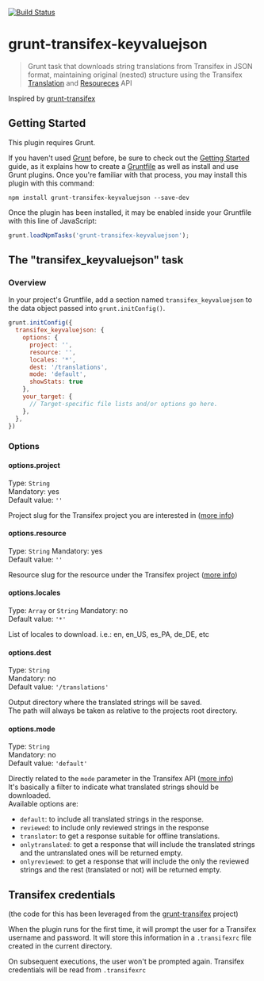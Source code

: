 [![Build Status](https://travis-ci.org/morficus/grunt-transifex-keyvaluejson.svg)](https://travis-ci.org/morficus/grunt-transifex-keyvaluejson)
# grunt-transifex-keyvaluejson

> Grunt task that downloads string translations from Transifex in JSON format, maintaining original (nested) structure using the Transifex [Translation](http://docs.transifex.com/developer/api/translations#uploading-and-downloading-translations) and [Resoureces](http://docs.transifex.com/developer/api/resources#uploading-and-downloading-resources) API  

Inspired by [grunt-transifex](https://github.com/erasys/grunt-transifex)

## Getting Started
This plugin requires Grunt.

If you haven't used [Grunt](http://gruntjs.com/) before, be sure to check out the [Getting Started](http://gruntjs.com/getting-started) guide, as it explains how to create a [Gruntfile](http://gruntjs.com/sample-gruntfile) as well as install and use Grunt plugins. Once you're familiar with that process, you may install this plugin with this command:

```shell
npm install grunt-transifex-keyvaluejson --save-dev
```

Once the plugin has been installed, it may be enabled inside your Gruntfile with this line of JavaScript:

```js
grunt.loadNpmTasks('grunt-transifex-keyvaluejson');
```

## The "transifex_keyvaluejson" task

### Overview
In your project's Gruntfile, add a section named `transifex_keyvaluejson` to the data object passed into `grunt.initConfig()`.

```js
grunt.initConfig({
  transifex_keyvaluejson: {
    options: {
      project: '',
      resource: '',
      locales: '*',
      dest: '/translations',
      mode: 'default',
      showStats: true
    },
    your_target: {
      // Target-specific file lists and/or options go here.
    },
  },
})
```

### Options

#### options.project
Type: `String`  
Mandatory: yes  
Default value: `''`

Project slug for the Transifex project you are interested in ([more info](http://docs.transifex.com/developer/introduction/#project))

#### options.resource
Type: `String`
  Mandatory: yes  
Default value: `''`

Resource slug for the resource under the Transifex project ([more info](http://docs.transifex.com/developer/introduction/#resource))

#### options.locales
Type: `Array` or `String` 
 Mandatory: no  
Default value: `'*'`

List of locales to download. i.e.: en, en_US, es_PA, de_DE, etc

#### options.dest
Type: `String`  
Mandatory: no  
Default value: `'/translations'`

Output directory where the translated strings will be saved.  
The path will always be taken as relative to the projects root directory.

#### options.mode
Type: `String`  
Mandatory: no  
Default value: `'default'`


Directly related to the `mode` parameter in the Transifex API ([more info](http://docs.transifex.com/developer/api/translations#get))  
It's basically a filter to indicate what translated strings should be downloaded.  
Available options are:

* `default`: to include all translated strings in the response.  
* `reviewed`: to include only reviewed strings in the response  
* `translator`: to get a response suitable for offline translations.  
* `onlytranslated`: to get a response that will include the translated strings and the untranslated ones will be returned empty.  
* `onlyreviewed`: to get a response that will include the only the reviewed strings and the rest (translated or not) will be returned empty.  

## Transifex credentials
(the code for this has been leveraged from the [grunt-transifex](https://github.com/erasys/grunt-transifex) project)

When the plugin runs for the first time, it will prompt the user for a Transifex username and password.
It will store this information in a `.transifexrc` file created in the current directory. 

On subsequent executions, the user won't be prompted again. Transifex credentials will be read from `.transifexrc`
